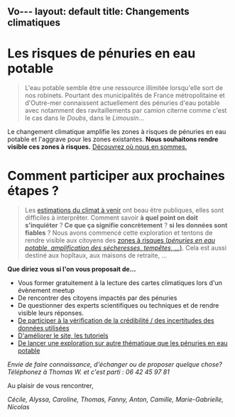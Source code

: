 Vo---
layout: default
title: Changements climatiques
---

# Les risques de pénuries en eau potable

> L'eau potable semble être une ressource illimitée lorsqu'elle sort de nos robinets. Pourtant des municipalités de France métropolitaine et d'Outre-mer connaissent actuellement des pénuries d'eau potable avec notamment des ravitaillements par camion citerne comme c'est le cas dans le *Doubs*, dans le *Limousin*... 

Le changement climatique amplifie les zones à risques de pénuries en eau potable et l'aggrave pour les zones existantes. **Nous souhaitons rendre visible ces zones à risques.** [Découvrez où nous en sommes.](../risques-penurie-eau)

# Comment participer aux prochaines étapes ?

> Les [estimations du climat à venir](../donnees) ont beau être publiques, elles sont difficiles à interprêter. Comment savoir **à quel point on doit s'inquiéter** ? **Ce que ça signifie concrètement** ? **si les données sont fiables** ? Nous avons commencé cette exploration et tentons de rendre visible aux citoyens des [zones à risques (*pénuries en eau potable*, *amplification des sécheresses*, *tempêtes*, ...)](../methode). Cela est aussi destiné aux hopîtaux, aux maisons de retraite, ...

**Que diriez vous si l'on vous proposait de...**

* Vous former gratuitement à la lecture des cartes climatiques lors d'un évènement meetup 
* De rencontrer des citoyens impactés par des pénuries
* De questionner des experts scientifiques ou techniques et de rendre visible leurs réponses.
* [De participer à la vérification de la crédibilité / des incertitudes des données utilisées](../donnees)
* [D'améliorer le site, les tutoriels](https://github.com/anticiper/anticiper.github.io)
* [De lancer une exploration sur autre thématique que les pénuries en eau potable](../methode)

*Envie de faire connaissance, d'échanger ou de proposer quelque chose? Téléphonez à Thomas W. et c'est parti : 06 42 45 97 81*

Au plaisir de vous rencontrer,

*Cécile, Alyssa, Caroline, Thomas, Fanny, Anton, Camille, Marie-Gabrielle, Nicolas*
